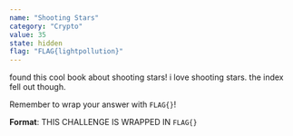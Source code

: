 ```yaml
---
name: "Shooting Stars"
category: "Crypto"
value: 35
state: hidden
flag: "FLAG{lightpollution}"
---
```


found this cool book about shooting stars! i love shooting stars. the index fell out though.

Remember to wrap your answer with `FLAG{}`!

**Format**: THIS CHALLENGE IS WRAPPED IN `FLAG{}`
